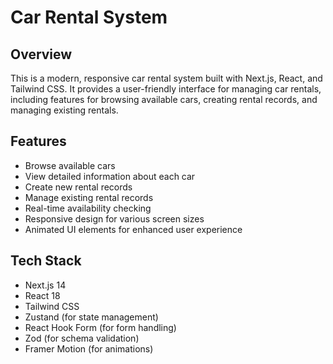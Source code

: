 # Car Rental System

## Overview

This is a modern, responsive car rental system built with Next.js, React, and Tailwind CSS. It provides a user-friendly interface for managing car rentals, including features for browsing available cars, creating rental records, and managing existing rentals.

## Features

- Browse available cars
- View detailed information about each car
- Create new rental records
- Manage existing rental records
- Real-time availability checking
- Responsive design for various screen sizes
- Animated UI elements for enhanced user experience

## Tech Stack

- Next.js 14
- React 18
- Tailwind CSS
- Zustand (for state management)
- React Hook Form (for form handling)
- Zod (for schema validation)
- Framer Motion (for animations)
